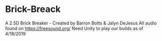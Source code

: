 # Brick-Breack
A 2.5D Brick Breaker - Created by Barron Botts & Jalyn DeJesus
All audio found on https://freesound.org/
Need Unity to play our builds as of 4/18/2019
